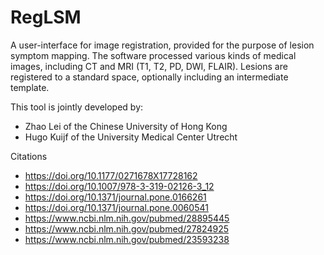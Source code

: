 # RegLSM

A user-interface for image registration, provided for the purpose of lesion symptom mapping. The software processed various kinds of medical images, including CT and MRI (T1, T2, PD, DWI, FLAIR). Lesions are registered to a standard space, optionally including an intermediate template.

This tool is jointly developed by:
- Zhao Lei of the Chinese University of Hong Kong
- Hugo Kuijf of the University Medical Center Utrecht

Citations
- https://doi.org/10.1177/0271678X17728162
- https://doi.org/10.1007/978-3-319-02126-3_12
- https://doi.org/10.1371/journal.pone.0166261
- https://doi.org/10.1371/journal.pone.0060541
- https://www.ncbi.nlm.nih.gov/pubmed/28895445
- https://www.ncbi.nlm.nih.gov/pubmed/27824925
- https://www.ncbi.nlm.nih.gov/pubmed/23593238
